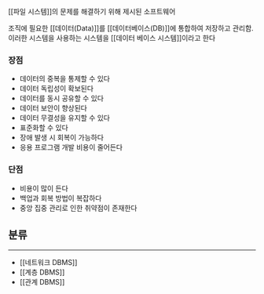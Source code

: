 
[[파일 시스템]]의 문제를 해결하기 위해 제시된 소프트웨어 

조직에 필요한 [[데이터(Data)]]를 [[데이터베이스(DB)]]에 통합하여 저장하고 관리함. 이러한 시스템을 사용하는 시스템을 [[데이터 베이스 시스템]]이라고 한다

### 장점
+ 데이터의 중복을 통제할 수 있다
+ 데이터 독립성이 확보된다
+ 데이터를 동시 공유할 수 있다
+ 데이터 보안이 향상된다
+ 데이터 무결성을 유지할 수 있다
+ 표준화할 수 있다
+ 장애 발생 시 회복이 가능하다
+ 응용 프로그램 개발 비용이 줄어든다

### 단점
+ 비용이 많이 든다
+ 백업과 회복 방법이 복잡하다
+ 중앙 집중 관리로 인한 취약점이 존재한다

## 분류
---
+ [[네트워크 DBMS]]
+ [[계층 DBMS]]
+ [[관계 DBMS]]

